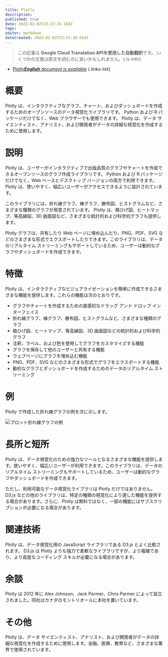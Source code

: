 ```yaml
---
title: Plotly
description: 
published: true
date: 2023-02-02T23:23:33.104Z
tags: 
editor: markdown
dateCreated: 2023-02-02T23:23:30.914Z
---
```


> この記事は **Google Cloud Translation APIを使用した自動翻訳**です。
いくつかの文書は原文を読むのに良いかもしれません。{.is-info}



- [Plotly***English** document is available*](/en/Knowledge-base/Dictionary/plotly)
{.links-list}


# 概要
Plotly は、インタラクティブなグラフ、チャート、およびダッシュボードを作成するためのオープンソースのデータ視覚化ライブラリです。 Python および R パッケージだけでなく、Web ブラウザーでも使用できます。 Plotly は、データ サイエンティスト、アナリスト、および開発者がデータの詳細な視覚化を作成するために使用します。

# 説明
Plotly は、ユーザーがインタラクティブで出版品質のグラフやチャートを作成できるオープンソースのグラフ作成ライブラリです。 Python および R パッケージだけでなく、Web ベースとデスクトップ バージョンの両方で利用できます。 Plotly は、使いやすく、幅広いユーザーがアクセスできるように設計されています。

このライブラリには、折れ線グラフ、棒グラフ、散布図、ヒストグラムなど、さまざまな種類のグラフが用意されています。 Plotly は、箱ひげ図、ヒートマップ、等高線図、3D 曲面図など、さまざまな統計的および科学的グラフも提供します。

Plotly グラフは、共有したり Web ページに埋め込んだり、PNG、PDF、SVG などのさまざまな形式でエクスポートしたりできます。このライブラリは、データのリアルタイム ストリーミングもサポートしているため、ユーザーは動的なグラフやダッシュボードを作成できます。

# 特徴
Plotly は、インタラクティブなビジュアライゼーションを簡単に作成できるさまざまな機能を提供します。これらの機能は次のとおりです。

- グラフやチャートを作成するための直感的なドラッグ アンド ドロップ インターフェイス
- 折れ線グラフ、棒グラフ、散布図、ヒストグラムなど、さまざまな種類のグラフ
- 箱ひげ図、ヒートマップ、等高線図、3D 曲面図などの統計的および科学的グラフ
- 注釈、ラベル、および色を使用してグラフをカスタマイズする機能
- グラフを保存して他のユーザーと共有する機能
- ウェブページにグラフを埋め込む機能
- PNG、PDF、SVG などのさまざまな形式でグラフをエクスポートする機能
- 動的なグラフとダッシュボードを作成するためのデータのリアルタイム ストリーミング

# 例
Plotly で作成した折れ線グラフの例を次に示します。

![プロット折れ線グラフの例](https://plotly.com/~PlotBot/948.png)

# 長所と短所
Plotly は、データ視覚化のための強力なツールとなるさまざまな機能を提供します。使いやすく、幅広いユーザーが利用できます。このライブラリは、データのリアルタイム ストリーミングもサポートしているため、ユーザーは動的なグラフやダッシュボードを作成できます。

ただし、利用可能なデータ視覚化ライブラリは Plotly だけではありません。 D3.js などの他のライブラリは、特定の種類の視覚化により適した機能を提供する場合があります。さらに、Plotly は無料ではなく、一部の機能にはサブスクリプションが必要になる場合があります。

# 関連技術
Plotly は、データ視覚化用の JavaScript ライブラリである D3.js とよく比較されます。 D3.js は Plotly よりも強力で柔軟なライブラリですが、より複雑であり、より高度なコーディング スキルが必要になる場合があります。

# 余談
Plotly は 2012 年に Alex Johnson、Jack Parmer、Chris Parmer によって設立されました。同社はカナダのモントリオールに本社を置いています。

# その他
Plotly は、データ サイエンティスト、アナリスト、および開発者がデータの詳細な視覚化を作成するために使用します。金融、医療、教育など、さまざまな業界で使用されています。